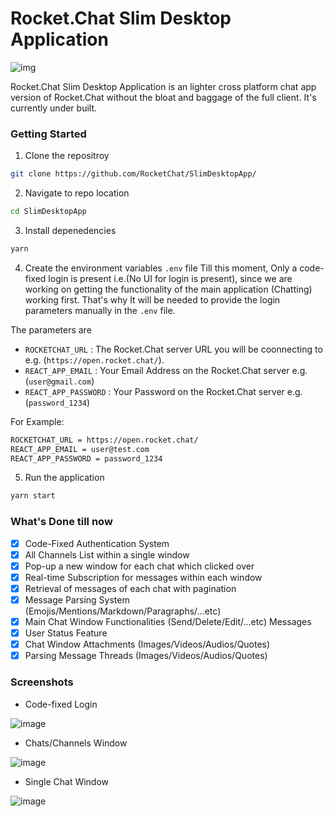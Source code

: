 # Rocket.Chat Slim Desktop Application
![img](https://raw.githubusercontent.com/RocketChat/Rocket.Chat.Artwork/master/Logos/2020/png/logo-horizontal-red.png)

Rocket.Chat Slim Desktop Application is an lighter cross platform chat app version of Rocket.Chat without the bloat and baggage of the full client. It's currently under built.

### Getting Started

1. Clone the repositroy
```sh
git clone https://github.com/RocketChat/SlimDesktopApp/
```

2. Navigate to repo location
```sh
cd SlimDesktopApp
```

3. Install depenedencies
```sh
yarn
```

4. Create the environment variables `.env` file
Till this moment, Only a code-fixed login is present i.e.(No UI for login is present), since we are working on getting the functionality of the main application (Chatting) working first.
That's why It will be needed to provide the login parameters manually in the `.env` file.

The parameters are
- `ROCKETCHAT_URL` : The Rocket.Chat server URL you will be coonnecting to e.g. (`https://open.rocket.chat/`).
- `REACT_APP_EMAIL` : Your Email Address on the Rocket.Chat server e.g. (`user@gmail.com`)
- `REACT_APP_PASSWORD` : Your Password on the Rocket.Chat server e.g. (`password_1234`)

For Example:
```sh
ROCKETCHAT_URL = https://open.rocket.chat/
REACT_APP_EMAIL = user@test.com
REACT_APP_PASSWORD = password_1234
```

5. Run the application
```sh
yarn start
```

### What's Done till now
- [x] Code-Fixed Authentication System
- [x] All Channels List within a single window
- [x] Pop-up a new window for each chat which clicked over
- [x] Real-time Subscription for messages within each window
- [x] Retrieval of messages of each chat with pagination
- [x] Message Parsing System (Emojis/Mentions/Markdown/Paragraphs/...etc)
- [x] Main Chat Window Functionalities (Send/Delete/Edit/...etc) Messages
- [x] User Status Feature
- [x] Chat Window Attachments (Images/Videos/Audios/Quotes)
- [x] Parsing Message Threads (Images/Videos/Audios/Quotes)

### Screenshots

- Code-fixed Login

![image](https://user-images.githubusercontent.com/34144004/178370003-55790350-1b11-44dd-b20e-cebfa7291efa.png)

- Chats/Channels Window

![image](https://user-images.githubusercontent.com/34144004/178370148-5cc8bf5b-6119-4366-86a8-a3efffcef21d.png)

- Single Chat Window

![image](https://user-images.githubusercontent.com/34144004/178370391-26c815b2-3dec-4d8e-a50d-7ad565104452.png)
